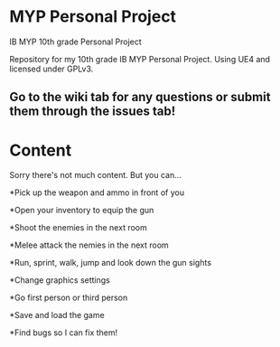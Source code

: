 # MYP Personal Project
IB MYP 10th grade Personal Project

Repository for my 10th grade IB MYP Personal Project. Using UE4 and licensed under GPLv3.

<h2>Go to the wiki tab for any questions or submit them through the issues tab!</h2>

<h1>Content</h1>
Sorry there's not much content. But you can...

*Pick up the weapon and ammo in front of you

*Open your inventory to equip the gun

*Shoot the enemies in the next room

*Melee attack the nemies in the next room

*Run, sprint, walk, jump and look down the gun sights

*Change graphics settings

*Go first person or third person

*Save and load the game

*Find bugs so I can fix them!


